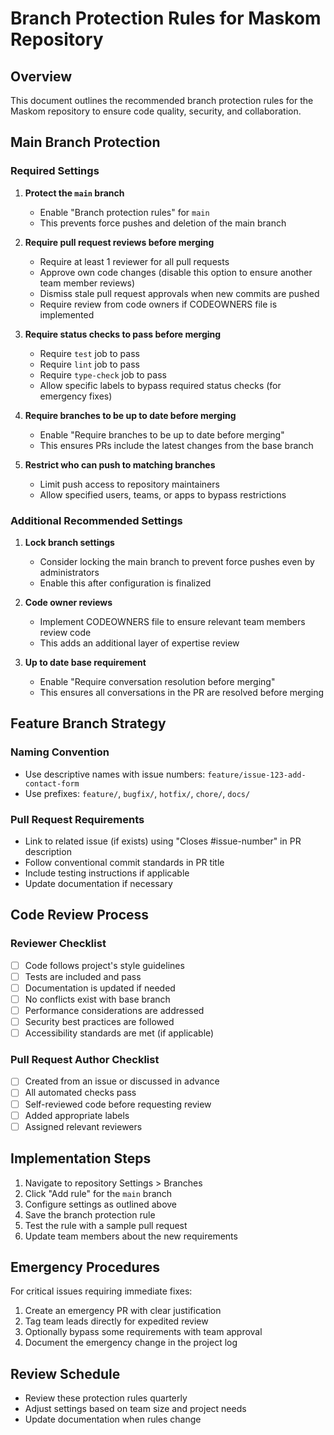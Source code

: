 # Branch Protection Rules for Maskom Repository

## Overview
This document outlines the recommended branch protection rules for the Maskom repository to ensure code quality, security, and collaboration.

## Main Branch Protection

### Required Settings
1. **Protect the `main` branch**
   - Enable "Branch protection rules" for `main`
   - This prevents force pushes and deletion of the main branch

2. **Require pull request reviews before merging**
   - Require at least 1 reviewer for all pull requests
   - Approve own code changes (disable this option to ensure another team member reviews)
   - Dismiss stale pull request approvals when new commits are pushed
   - Require review from code owners if CODEOWNERS file is implemented

3. **Require status checks to pass before merging**
   - Require `test` job to pass
   - Require `lint` job to pass
   - Require `type-check` job to pass
   - Allow specific labels to bypass required status checks (for emergency fixes)

4. **Require branches to be up to date before merging**
   - Enable "Require branches to be up to date before merging"
   - This ensures PRs include the latest changes from the base branch

5. **Restrict who can push to matching branches**
   - Limit push access to repository maintainers
   - Allow specified users, teams, or apps to bypass restrictions

### Additional Recommended Settings
1. **Lock branch settings**
   - Consider locking the main branch to prevent force pushes even by administrators
   - Enable this after configuration is finalized

2. **Code owner reviews**
   - Implement CODEOWNERS file to ensure relevant team members review code
   - This adds an additional layer of expertise review

3. **Up to date base requirement**
   - Enable "Require conversation resolution before merging"
   - This ensures all conversations in the PR are resolved before merging

## Feature Branch Strategy

### Naming Convention
- Use descriptive names with issue numbers: `feature/issue-123-add-contact-form`
- Use prefixes: `feature/`, `bugfix/`, `hotfix/`, `chore/`, `docs/`

### Pull Request Requirements
- Link to related issue (if exists) using "Closes #issue-number" in PR description
- Follow conventional commit standards in PR title
- Include testing instructions if applicable
- Update documentation if necessary

## Code Review Process

### Reviewer Checklist
- [ ] Code follows project's style guidelines
- [ ] Tests are included and pass
- [ ] Documentation is updated if needed
- [ ] No conflicts exist with base branch
- [ ] Performance considerations are addressed
- [ ] Security best practices are followed
- [ ] Accessibility standards are met (if applicable)

### Pull Request Author Checklist
- [ ] Created from an issue or discussed in advance
- [ ] All automated checks pass
- [ ] Self-reviewed code before requesting review
- [ ] Added appropriate labels
- [ ] Assigned relevant reviewers

## Implementation Steps

1. Navigate to repository Settings > Branches
2. Click "Add rule" for the `main` branch
3. Configure settings as outlined above
4. Save the branch protection rule
5. Test the rule with a sample pull request
6. Update team members about the new requirements

## Emergency Procedures

For critical issues requiring immediate fixes:
1. Create an emergency PR with clear justification
2. Tag team leads directly for expedited review
3. Optionally bypass some requirements with team approval
4. Document the emergency change in the project log

## Review Schedule

- Review these protection rules quarterly
- Adjust settings based on team size and project needs
- Update documentation when rules change